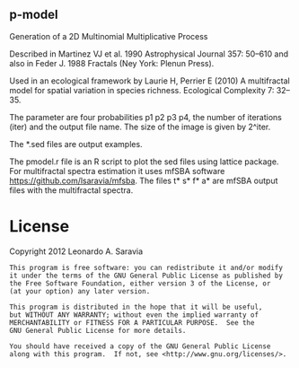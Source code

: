 ## p-model

Generation of a 2D Multinomial Multiplicative Process 

Described in  Martinez VJ et al. 1990 Astrophysical Journal 357: 50–610
and also in Feder J. 1988 Fractals (Ney York: Plenun Press).

Used in an ecological framework by Laurie H, Perrier E (2010) A multifractal model for spatial variation in species richness. Ecological Complexity 7: 32–35.

The parameter are four probabilities p1 p2 p3 p4, the number of iterations (iter) and the output file name. The size of the image is given by 2^iter.

The *.sed files are output examples.

The pmodel.r file is an R script to plot the sed files using lattice package. For multifractal spectra estimation it uses mfSBA software <https://github.com/lsaravia/mfsba>. The files t* s* f* a* are mfSBA output files with the multifractal spectra.


License
=======

  Copyright 2012 Leonardo A. Saravia
 
    This program is free software: you can redistribute it and/or modify
    it under the terms of the GNU General Public License as published by
    the Free Software Foundation, either version 3 of the License, or
    (at your option) any later version.

    This program is distributed in the hope that it will be useful,
    but WITHOUT ANY WARRANTY; without even the implied warranty of
    MERCHANTABILITY or FITNESS FOR A PARTICULAR PURPOSE.  See the
    GNU General Public License for more details.

    You should have received a copy of the GNU General Public License
    along with this program.  If not, see <http://www.gnu.org/licenses/>.
 